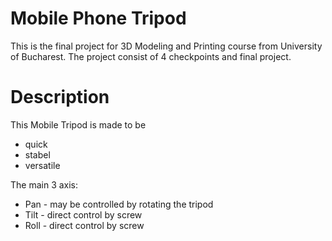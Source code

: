 # Mobile Phone Tripod

This is the final project for 3D Modeling and Printing course from University of Bucharest.
The project consist of 4 checkpoints and final project. 

# Description

This Mobile Tripod is made to be
* quick
* stabel
* versatile

The main 3 axis:
* Pan  - may be controlled by rotating the tripod
* Tilt - direct control by screw
* Roll - direct control by screw



